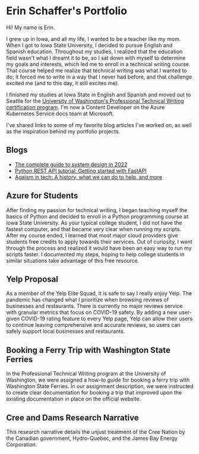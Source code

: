 # Erin Schaffer's Portfolio

Hi! My name is Erin. 

I grew up in Iowa, and all my life, I wanted to be a teacher like my mom. When I got to Iowa State University, I decided to pursue English and Spanish education. Throughout my studies, I realized that the education field wasn't what I dreamt it to be, so I sat down with myself to determine my goals and interests, which led me to enroll in a technical writing course. That course helped me realize that technical writing was what I wanted to do; it forced me to write in a way that I never had before, and that challenge excited me (and to this day, it still excites me).

I finished my studies at Iowa State in English and Spanish and moved out to Seattle for the [University of Washington's Professional Technical Writing certification program](https://www.pce.uw.edu/certificates/professional-technical-writing). I'm now a Content Developer on the Azure Kubernetes Service docs team at Microsoft.

I've shared links to some of my favorite blog articles I've worked on, as well as the inspiration behind my portfolio projects.

## Blogs

* [The complete guide to system design in 2022](https://www.educative.io/blog/complete-guide-to-system-design)
* [Python REST API tutorial: Getting started with FastAPI](https://www.educative.io/blog/python-fastapi-tutorial)
* [Ageism in tech: A history, what we can do to help, and more](https://www.educative.io/blog/ageism-in-tech)

## Azure for Students

After finding my passion for technical writing, I began teaching myself the basics of Python and decided to enroll in a Python programming course at Iowa State University. As your typical college student, I did not have the fastest computer, and that became very clear when running my scripts. After my course ended, I learned that most major cloud providers give students free credits to apply towards their services. Out of curiosity, I went through the process and realized it would have been an easy way to run my scripts faster. I documented my steps, hoping to help college students in similar situations take advantage of this free resource.

## Yelp Proposal

As a member of the Yelp Elite Squad, it is safe to say I really enjoy Yelp. The pandemic has changed what I prioritize when browsing reviews of businesses and restaurants. There is currently no major reviews service with granular metrics that focus on COVID-19 safety. By adding a new user-given COVID-19 rating feature to every Yelp page, Yelp can allow their users to continue leaving comprehensive and accurate reviews, so users can safely support local businesses and restaurants.

## Booking a Ferry Trip with Washington State Ferries

In the Professional Technical Writing program at the University of Washington, we were assigned a how-to guide for booking a ferry trip with Washington State Ferries. In our assignment description, we were instructed to create clear documentation for booking a trip that improved upon the existing documentation in place on the official website.

## Cree and Dams Research Narrative

This research narrative details the unjust treatment of the Cree Nation by the Canadian government, Hydro-Quebec, and the James Bay Energy Corporation.
